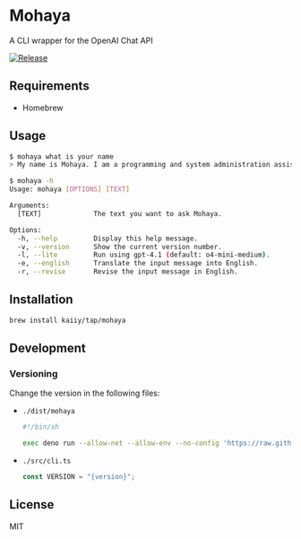 # Mohaya

A CLI wrapper for the OpenAI Chat API

[![Release](https://github.com/kaiiy/mohaya/actions/workflows/release.yml/badge.svg)](https://github.com/kaiiy/mohaya/actions/workflows/release.yml)

## Requirements

- Homebrew

## Usage

```sh
$ mohaya what is your name
> My name is Mohaya. I am a programming and system administration assistant. How can I assist you today?
```

```sh
$ mohaya -h
Usage: mohaya [OPTIONS] [TEXT]

Arguments:
  [TEXT]             The text you want to ask Mohaya.

Options:
  -h, --help         Display this help message.
  -v, --version      Show the current version number.
  -l, --lite         Run using gpt-4.1 (default: o4-mini-medium).
  -e, --english      Translate the input message into English.
  -r, --revise       Revise the input message in English.
```

## Installation

```sh
brew install kaiiy/tap/mohaya
```

## Development

### Versioning

Change the version in the following files:

- `./dist/mohaya`

  ```sh
  #!/bin/sh

  exec deno run --allow-net --allow-env --no-config 'https://raw.githubusercontent.com/kaiiy/mohaya/refs/tags/{version}/src/cli.ts' "$@"
  ```

- `./src/cli.ts`
  ```ts
  const VERSION = "{version}";
  ```

## License

MIT
